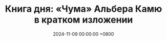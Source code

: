 ---
title: "Книга дня: «Чума» Альбера Камю в кратком изложении"
description: >-
  ⚠️ «Чума» — философский роман Альбера Камю, исследующий человеческую природу и мораль в условиях эпидемии. Погрузитесь в "Чуму" Альбера Камю! История о человеческой стойкости и поиске смысла в кризис вдохновляет и заставляет задуматься.
date: 2024-11-09 00:00:00 +0800
categories: [Мышление, Конспекты-книг]
tags:
  [
    чума,
    альбер-камю,
    экзистенциализм,
    литературная-фикция,
    пандемия,
    аллегория,
    философский-роман,
    мораль,
    человеческая-природа,
    сопротивление,
    саморазвитие,
    вдохновение,
    классика,
    обзор-книг,
    человеческая-стойкость
  ]
image: 
alt: Обложка книги Чума Альбера Камю
fallback:
  - 
  - 
---